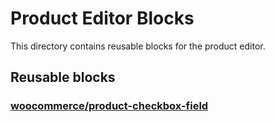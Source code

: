 # Product Editor Blocks

This directory contains reusable blocks for the product editor.

## Reusable blocks

### [woocommerce/product-checkbox-field](checkbox/README.md)
